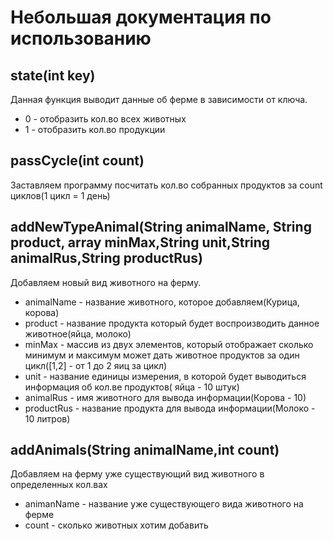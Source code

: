 # Небольшая документация по использованию #

## state(int key) ##
  Данная функция выводит данные об ферме в зависимости от ключа.
  * 0 - отобразить кол.во всех животных
  * 1 - отобразить кол.во продукции

## passCycle(int count) ##
  Заставляем программу посчитать кол.во собранных продуктов за count циклов(1 цикл = 1 день)
  
## addNewTypeAnimal(String animalName, String product, array minMax,String unit,String animalRus,String productRus) ##
  Добавляем новый вид животного на ферму.
  * animalName - название животного, которое добавляем(Курица, корова)
  * product    - название продукта который будет воспроизводить данное животное(яйца, молоко)
  * minMax     - массив из двух элементов, который отображает сколько минимум и максимум может дать животное продуктов за один цикл([1,2] - от 1 до 2 яиц за цикл)
  * unit       - название единицы измерения, в которой будет выводиться информация об кол.ве продуктов( яйца - 10 штук)
  * animalRus  - имя животного для вывода информации(Корова - 10)
  * productRus - название продукта для вывода информации(Молоко - 10 литров)
  
  
## addAnimals(String animalName,int count) ##
  Добавляем на ферму уже существующий вид животного в определенных кол.вах 
  * animanName - название уже существующего вида животного на ферме
  * count      - сколько животных хотим добавить

